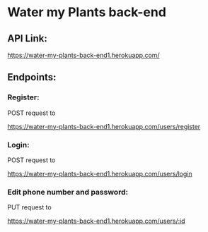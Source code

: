# Water my Plants back-end

## API Link:
https://water-my-plants-back-end1.herokuapp.com/

## Endpoints:

### Register:
POST request to

https://water-my-plants-back-end1.herokuapp.com/users/register

### Login:

POST request to

https://water-my-plants-back-end1.herokuapp.com/users/login

### Edit phone number and password:

PUT request to

https://water-my-plants-back-end1.herokuapp.com/users/:id